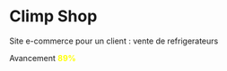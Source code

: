 <h1>Climp Shop</h1>
<p>Site e-commerce pour un client : vente de refrigerateurs</p>
<p>Avancement <strong style="color:yellow">89%</strong> </p>
